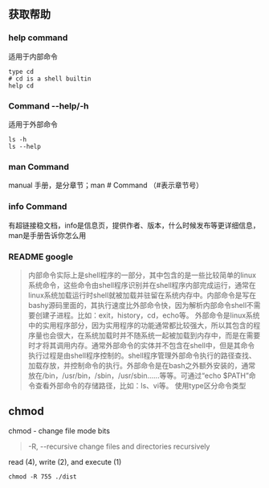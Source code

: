 ## 获取帮助
### help command
适用于内部命令
```
type cd
# cd is a shell builtin
help cd
```

### Command --help/-h
适用于外部命令
```
ls -h
ls --help
```

### man Command
manual 手册，是分章节；man # Command （#表示章节号）

### info Command
有超链接稳文档，info是信息页，提供作者、版本，什么时候发布等更详细信息，man是手册告诉你怎么用

### README google

> 内部命令实际上是shell程序的一部分，其中包含的是一些比较简单的linux系统命令，这些命令由shell程序识别并在shell程序内部完成运行，通常在linux系统加载运行时shell就被加载并驻留在系统内存中。内部命令是写在bashy源码里面的，其执行速度比外部命令快，因为解析内部命令shell不需要创建子进程。比如：exit，history，cd，echo等。
> 外部命令是linux系统中的实用程序部分，因为实用程序的功能通常都比较强大，所以其包含的程序量也会很大，在系统加载时并不随系统一起被加载到内存中，而是在需要时才将其调用内存。通常外部命令的实体并不包含在shell中，但是其命令执行过程是由shell程序控制的。shell程序管理外部命令执行的路径查找、加载存放，并控制命令的执行。外部命令是在bash之外额外安装的，通常放在/bin，/usr/bin，/sbin，/usr/sbin......等等。可通过“echo $PATH”命令查看外部命令的存储路径，比如：ls、vi等。
> 使用type区分命令类型


## chmod
chmod - change file mode bits

> -R, --recursive
  change files and directories recursively

read (4), write (2), and execute
(1)

`chmod -R 755 ./dist`
